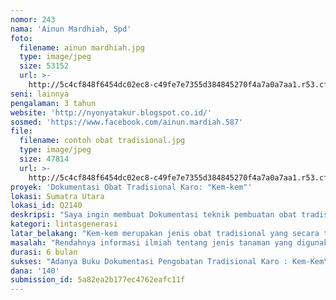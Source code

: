 ```yaml
---
nomor: 243
nama: 'Ainun Mardhiah, Spd'
foto:
  filename: ainun mardhiah.jpg
  type: image/jpeg
  size: 53152
  url: >-
    http://5c4cf848f6454dc02ec8-c49fe7e7355d384845270f4a7a0a7aa1.r53.cf2.rackcdn.com/179f6951-cbca-4759-b105-366f74c5aadf/ainun%20mardhiah.jpg
seni: lainnya
pengalaman: 3 tahun
website: 'http://nyonyatakur.blogspot.co.id/'
sosmed: 'https://www.facebook.com/ainun.mardiah.587'
file:
  filename: contoh obat tradisional.jpg
  type: image/jpeg
  size: 47814
  url: >-
    http://5c4cf848f6454dc02ec8-c49fe7e7355d384845270f4a7a0a7aa1.r53.cf2.rackcdn.com/07d22169-f093-460f-92d5-2562066cada3/contoh%20obat%20tradisional.jpg
proyek: 'Dokumentasi Obat Tradisional Karo: "Kem-kem"'
lokasi: Sumatra Utara
lokasi_id: Q2140
deskripsi: "Saya ingin membuat Dokumentasi teknik pembuatan obat tradisioan Karo:  \"Kem-kem\". \r\nSaya akan melakukan kunjungan dan wawancara kepada para pembuat obat tersebut . \r\nMendata Tanaman apa saja yang digunakan, Komposisi dan teknik membuatnya. \r\nMelakukan kunjungan dan wawancara mendalam  kepada para ahli pengobatan Karo.\r\nMendokumentasikan proses pembuatan obat.\r\nMengumpulkan informasi khasiat obat dari sudut pandang penggunanya. \r\n "
kategori: lintasgenerasi
latar_belakang: "Kem-kem merupakan jenis obat tradisional yang secara turun temurun di gunakan oleh masyarakat Sumatera Utara, berasal dari tanah Karo.\r\nKem-kem biasanya di gunakan oleh masyarakat Sumatera Utara untuk obat demam, patah tulang dan yang lainnya. . Banyak jenis tanaman lokal yang digunakan untuk membuatobat ini, serta banyak juga jenis pengolahannya. Setiap keluarga yang memiliki kemampuan pengobatan Kem kem memiliki ciri khas nya tersendiri. Sayangnya, teknik Pembuatan bahan Obat tradisional  ini tidak memiliki dokumentasi yang baik. Cenderung di teruskan secara turun menurun dan menjadi rahasia keluarga. \r\nAkibatnya pengobatan ini menjadi tidak berkembang dengan baik, dan dikelola secara tradisional saja. Jika tidak dilestarikan, jenis pengobatan ini cenderung akan punah. \r\nSaya berkeinginan untuk melestarikan resep pengobatan tradisional ini agar tetap dapat dimiliki untuk masa depan."
masalah: "Rendahnya informasi ilmiah tentang jenis tanaman yang digunakan pengobatan tradisional \"Kem-kem \r\nData Jenis tanaman yang digunakan sebagai bahan obat-obatan. \r\nKomposisi dan proses pembuatan obatnya. \r\nPublikasi tentang jenis pengobatan tradisional Karo : \"kem-kem\""
durasi: 6 bulan
sukses: "Adanya Buku Dokumentasi Pengobatan Tradisional Karo : Kem-Kem\r\nAdanya Video proses pembuatan obat tradisional Karo di unggah di Youtobe\r\nAdanya situs website tentang Pengobatan tradisional karo\r\n"
dana: '140'
submission_id: 5a82ea2b177ec4762eafc11f
---
```

